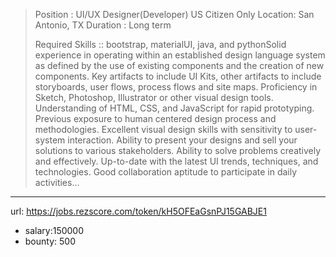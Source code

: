 >
>Position : UI/UX Designer(Developer) US Citizen Only
> Location: San Antonio, TX
>Duration : Long term
>
> Required Skills :: bootstrap, materialUI, java, and pythonSolid experience in operating within an established design language system as defined by the use of existing components and the creation of new components.
> Key artifacts to include UI Kits, other artifacts to include storyboards, user flows, process flows and site maps.
> Proficiency in Sketch, Photoshop, Illustrator or other visual design tools.
> Understanding of HTML, CSS, and JavaScript for rapid prototyping.
> Previous exposure to human centered design process and methodologies.
> Excellent visual design skills with sensitivity to user-system interaction.
> Ability to present your designs and sell your solutions to various stakeholders.
> Ability to solve problems creatively and effectively.
> Up-to-date with the latest UI trends, techniques, and technologies.
> Good collaboration aptitude to participate in daily activities...
------
url: https://jobs.rezscore.com/token/kH5OFEaGsnPJ15GABJE1
- salary:150000
- bounty: 500
